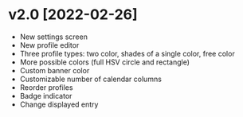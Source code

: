 # v2.0 [2022-02-26]
- New settings screen
- New profile editor
- Three profile types: two color, shades of a single color, free color
- More possible colors (full HSV circle and rectangle)
- Custom banner color
- Customizable number of calendar columns
- Reorder profiles
- Badge indicator
- Change displayed entry

